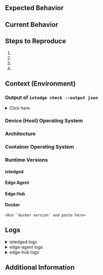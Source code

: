 <!--
Hi there! Thank you for discovering and submitting an issue!

A potentially helpful troubleshooting guide may be found at our [Common issues and resolutions](https://docs.microsoft.com/en-us/azure/iot-edge/troubleshoot) page.
Note: please use your Azure subscription if you need to share any information from your Azure subscription such as connection strings, service names (IoTHub, Provisioning), etc.

Need Support?
* Have a feature request? Please post it on [User Voice](https://feedback.azure.com/forums/907045-azure-iot-edge) to help us prioritize.
* Have a technical question? Ask on [Stack Overflow](https://stackoverflow.com/questions/tagged/azure-iot-edge) with tag "azure-iot-edge".
* Need Support? Every customer with an active Azure subscription has access to [support](https://docs.microsoft.com/en-us/azure/azure-supportability/how-to-create-azure-support-request) with guaranteed response time.  Consider submitting a ticket and get assistance from the Microsoft support team.
-->

<!--- Provide a general summary of the issue in the Title above -->

## Expected Behavior
<!--- Tell us what should happen -->

## Current Behavior
<!--- Tell us what happens instead of the expected behavior -->

## Steps to Reproduce
<!-- Provide a detailed set of steps to reproduce the bug. -->
1.
2.
3.
4.

## Context (Environment)

### Output of `iotedge check --output json`

<details>
<summary>Click here</summary>

```json
// Paste here
```
</details>

### Device (Host) Operating System
<!-- Ubuntu 16.04, Ubuntu 18.04, Windows IoT Core, etc. -->

### Architecture
<!-- amd64, arm32, etc. -->

### Container Operating System
<!-- Linux containers, Windows containers -->

### Runtime Versions

#### iotedged
<!-- Run `iotedge version` -->

#### Edge Agent
<!-- Image tag (i.e. 1.0.0) -->

#### Edge Hub
<!-- Image tag (i.e. 1.0.0) -->

#### Docker

```
<Run `docker version` and paste here>
```

## Logs
<!-- Please share as many logs as possible. This will help debugging -->
<!-- Follow [diagnostic steps](https://docs.microsoft.com/en-us/azure/iot-edge/troubleshoot#standard-diagnostic-steps) to help extract useful information. -->
<!-- Don't forget to remove any connection string information! -->

<details>
<summary>iotedged logs</summary>

```
<paste here>
```
</details>

<details>
<summary>edge-agent logs</summary>

```
<paste here>
```
</details>

<details>
<summary>edge-hub logs</summary>

```
<paste here>
```
</details>

## Additional Information
<!-- Please provide any additional information that may be helpful in understanding the issue. -->
